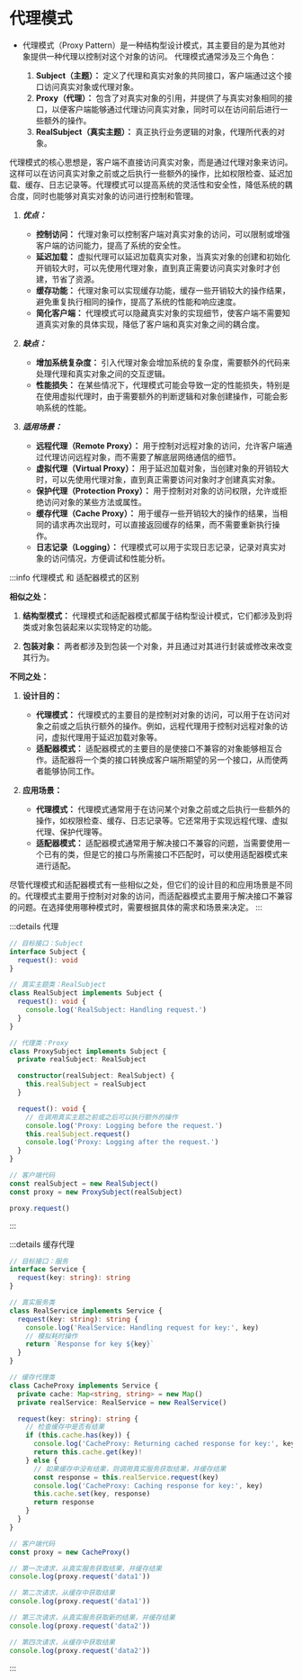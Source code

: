 # 代理模式

- 代理模式（Proxy Pattern）是一种结构型设计模式，其主要目的是为其他对象提供一种代理以控制对这个对象的访问。
  代理模式通常涉及三个角色：

  1. **Subject（主题）：** 定义了代理和真实对象的共同接口，客户端通过这个接口访问真实对象或代理对象。
  2. **Proxy（代理）：** 包含了对真实对象的引用，并提供了与真实对象相同的接口，以便客户端能够通过代理访问真实对象，同时可以在访问前后进行一些额外的操作。
  3. **RealSubject（真实主题）：** 真正执行业务逻辑的对象，代理所代表的对象。

代理模式的核心思想是，客户端不直接访问真实对象，而是通过代理对象来访问。这样可以在访问真实对象之前或之后执行一些额外的操作，比如权限检查、延迟加载、缓存、日志记录等。代理模式可以提高系统的灵活性和安全性，降低系统的耦合度，同时也能够对真实对象的访问进行控制和管理。

1. **_优点：_**

   - **控制访问：** 代理对象可以控制客户端对真实对象的访问，可以限制或增强客户端的访问能力，提高了系统的安全性。
   - **延迟加载：** 虚拟代理可以延迟加载真实对象，当真实对象的创建和初始化开销较大时，可以先使用代理对象，直到真正需要访问真实对象时才创建，节省了资源。
   - **缓存功能：** 代理对象可以实现缓存功能，缓存一些开销较大的操作结果，避免重复执行相同的操作，提高了系统的性能和响应速度。
   - **简化客户端：** 代理模式可以隐藏真实对象的实现细节，使客户端不需要知道真实对象的具体实现，降低了客户端和真实对象之间的耦合度。

2. **_缺点：_**

   - **增加系统复杂度：** 引入代理对象会增加系统的复杂度，需要额外的代码来处理代理和真实对象之间的交互逻辑。
   - **性能损失：** 在某些情况下，代理模式可能会导致一定的性能损失，特别是在使用虚拟代理时，由于需要额外的判断逻辑和对象创建操作，可能会影响系统的性能。

3. **_适用场景：_**

   - **远程代理（Remote Proxy）：** 用于控制对远程对象的访问，允许客户端通过代理访问远程对象，而不需要了解底层网络通信的细节。
   - **虚拟代理（Virtual Proxy）：** 用于延迟加载对象，当创建对象的开销较大时，可以先使用代理对象，直到真正需要访问对象时才创建真实对象。
   - **保护代理（Protection Proxy）：** 用于控制对对象的访问权限，允许或拒绝访问对象的某些方法或属性。
   - **缓存代理（Cache Proxy）：** 用于缓存一些开销较大的操作的结果，当相同的请求再次出现时，可以直接返回缓存的结果，而不需要重新执行操作。
   - **日志记录（Logging）：** 代理模式可以用于实现日志记录，记录对真实对象的访问情况，方便调试和性能分析。

:::info 代理模式 和 适配器模式的区别

**相似之处：**

1. **结构型模式：** 代理模式和适配器模式都属于结构型设计模式，它们都涉及到将类或对象包装起来以实现特定的功能。

2. **包装对象：** 两者都涉及到包装一个对象，并且通过对其进行封装或修改来改变其行为。

**不同之处：**

1. **设计目的：**

   - **代理模式：** 代理模式的主要目的是控制对对象的访问，可以用于在访问对象之前或之后执行额外的操作。例如，远程代理用于控制对远程对象的访问，虚拟代理用于延迟加载对象等。
   - **适配器模式：** 适配器模式的主要目的是使接口不兼容的对象能够相互合作。适配器将一个类的接口转换成客户端所期望的另一个接口，从而使两者能够协同工作。

2. **应用场景：**
   - **代理模式：** 代理模式通常用于在访问某个对象之前或之后执行一些额外的操作，如权限检查、缓存、日志记录等。它还常用于实现远程代理、虚拟代理、保护代理等。
   - **适配器模式：** 适配器模式通常用于解决接口不兼容的问题，当需要使用一个已有的类，但是它的接口与所需接口不匹配时，可以使用适配器模式来进行适配。

尽管代理模式和适配器模式有一些相似之处，但它们的设计目的和应用场景是不同的。代理模式主要用于控制对对象的访问，而适配器模式主要用于解决接口不兼容的问题。在选择使用哪种模式时，需要根据具体的需求和场景来决定。
:::

:::details 代理

```ts
// 目标接口：Subject
interface Subject {
  request(): void
}

// 真实主题类：RealSubject
class RealSubject implements Subject {
  request(): void {
    console.log('RealSubject: Handling request.')
  }
}

// 代理类：Proxy
class ProxySubject implements Subject {
  private realSubject: RealSubject

  constructor(realSubject: RealSubject) {
    this.realSubject = realSubject
  }

  request(): void {
    // 在调用真实主题之前或之后可以执行额外的操作
    console.log('Proxy: Logging before the request.')
    this.realSubject.request()
    console.log('Proxy: Logging after the request.')
  }
}

// 客户端代码
const realSubject = new RealSubject()
const proxy = new ProxySubject(realSubject)

proxy.request()
```

:::

:::details 缓存代理

```ts
// 目标接口：服务
interface Service {
  request(key: string): string
}

// 真实服务类
class RealService implements Service {
  request(key: string): string {
    console.log('RealService: Handling request for key:', key)
    // 模拟耗时操作
    return `Response for key ${key}`
  }
}

// 缓存代理类
class CacheProxy implements Service {
  private cache: Map<string, string> = new Map()
  private realService: RealService = new RealService()

  request(key: string): string {
    // 检查缓存中是否有结果
    if (this.cache.has(key)) {
      console.log('CacheProxy: Returning cached response for key:', key)
      return this.cache.get(key)!
    } else {
      // 如果缓存中没有结果，则调用真实服务获取结果，并缓存结果
      const response = this.realService.request(key)
      console.log('CacheProxy: Caching response for key:', key)
      this.cache.set(key, response)
      return response
    }
  }
}

// 客户端代码
const proxy = new CacheProxy()

// 第一次请求，从真实服务获取结果，并缓存结果
console.log(proxy.request('data1'))

// 第二次请求，从缓存中获取结果
console.log(proxy.request('data1'))

// 第三次请求，从真实服务获取新的结果，并缓存结果
console.log(proxy.request('data2'))

// 第四次请求，从缓存中获取结果
console.log(proxy.request('data2'))
```

:::

